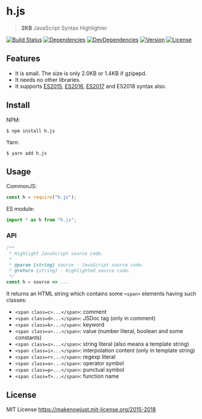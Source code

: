 # h.js

> **2KB** JavaScript Syntax Highlighter

[![Build Status](https://img.shields.io/travis/MakeNowJust/h.js.svg?style=flat-square)](https://travis-ci.org/MakeNowJust/h.js)
[![Dependencies](https://img.shields.io/david/MakeNowJust/h.js.svg?style=flat-square)](https://david-dm.org/MakeNowJust/h.js#info=dependencies)
[![DevDependencies](https://img.shields.io/david/dev/MakeNowJust/h.js.svg?style=flat-square)](https://david-dm.org/MakeNowJust/h.js#info=devDependencies)
[![Version](https://img.shields.io/npm/v/h.js.svg?style=flat-square)](https://www.npmjs.com/package/h.js)
[![License](https://img.shields.io/npm/l/h.js.svg?style=flat-square)](https://makenowjust.mit-license.org/2015-2018)

## Features

* It is small. The size is only 2.0KB or 1.4KB if gzipepd.
* It needs no other libraries.
* It supports [ES2015][], [ES2016][], [ES2017][] and ES2018 syntax also.

[es2015]: http://www.ecma-international.org/ecma-262/6.0/
[es2016]: http://www.ecma-international.org/ecma-262/7.0/
[es2017]: http://www.ecma-international.org/ecma-262/8.0/

## Install

NPM:

```console
$ npm install h.js
```

Yarn:

```console
$ yarn add h.js
```

## Usage

CommonJS:

```javascript
const h = require("h.js");
```

ES module:

```javascript
import * as h from "h.js";
```

### API

```javascript
/**
 * Highlight JavaScript source code.
 *
 * @param {string} source - JavaScript source code.
 * @return {string} - Highlighted source code.
 */
const h = source => ...
```

It returns an HTML string which contains some `<span>` elements having such classes:

* `<span class=c>...</span>`: comment
* `<span class=d>...</span>`: JSDoc tag (only in comment)
* `<span class=k>...</span>`: keyword
* `<span class=v>...</span>`: value (number literal, boolean and some constants)
* `<span class=s>...</span>`: string literal (also means a template string)
* `<span class=i>...</span>`: interpolation content (only in template string)
* `<span class=r>...</span>`: regexp literal
* `<span class=o>...</span>`: operator symbol
* `<span class=p>...</span>`: punctual symbol
* `<span class=f>...</span>`: function name

## License

MIT License <https://makenowjust.mit-license.org/2015-2018>
